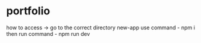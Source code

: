 # portfolio



how to access ->
        go to the correct directory new-app
        use command  - npm i
        then run command - npm run dev